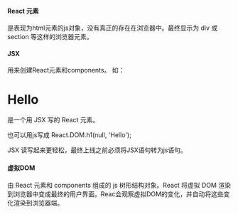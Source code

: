 #### React 元素 

是表现为html元素的js对象，没有真正的存在在浏览器中。最终显示为 div 或 section 等这样的浏览器元素。

#### JSX 

用来创建React元素和components。
如：
    <h1>Hello</h1> 是一个用 JSX 写的 React 元素。

也可以用js写成
     React.DOM.h1(null, 'Hello');

JSX 读写起来更轻松，最终上线之前必须将JSX语句转为js语句。

#### 虚拟DOM 

由 React 元素和 components 组成的 js 树形结构对象。React 将虚拟 DOM 渲染到浏览器中变成最终的用户界面。Reac会观察虚拟DOM的变化，并自动将这些变化渲染到浏览器端。 